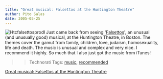 ```yaml
---
title: "Great musical: Falsettos at the Huntington Theatre"
author: Pito Salas
date: 2005-05-25
---
```



>>

>>
![Htcfalsettosprod](https://i0.wp.com/s3.media.squarespace.com/production/1075723/12829350/weblogs/htcfalsettosprod.jpg?resize=111%2C126)I
Just came back from seeing
'[Falsettos](<http://www.huntingtontheatre.org/season/production.aspx?ID=34&src=t>)',
an unusual (and unusually good) musical, at the Huntington Theatre, in Boston.
The themes cover the gamut from family, children, love, judaism,
homosexuality, life and death. The music is unusual and complex and very nice.
I recommend it highly. So much that I also just got the music from iTunes!

>>

>> Technorati Tags: [music](<http://technorati.com/tag/music>),
[recommended](<http://technorati.com/tag/recommended>)


[Great musical: Falsettos at the Huntington Theatre](None)
